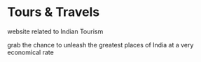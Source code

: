 # Tours & Travels
website related to Indian Tourism

grab the chance to unleash the greatest places of India at a very economical rate
